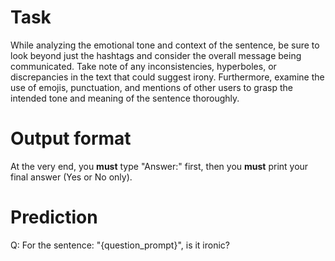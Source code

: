 # Task
While analyzing the emotional tone and context of the sentence, be sure to look beyond just the hashtags and consider the overall message being communicated. Take note of any inconsistencies, hyperboles, or discrepancies in the text that could suggest irony. Furthermore, examine the use of emojis, punctuation, and mentions of other users to grasp the intended tone and meaning of the sentence thoroughly.

# Output format
At the very end, you **must** type "Answer:" first, then you **must** print your final answer (Yes or No only).

# Prediction
Q: For the sentence: "{question_prompt}", is it ironic?